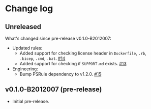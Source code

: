 # Change log

## Unreleased

What's changed since pre-release v0.1.0-B2012007:

- Updated rules:
  - Added support for checking license header in `Dockerfile`, `.rb`, `.bicep`, `.cmd`, `.bat`. [#14](https://github.com/microsoft/PSRule.Rules.MSFT.OSS/issues/14)
  - Added support for checking if `SUPPORT.md` exists. [#13](https://github.com/microsoft/PSRule.Rules.MSFT.OSS/issues/13)
- Engineering:
  - Bump PSRule dependency to v1.2.0. [#15](https://github.com/microsoft/PSRule.Rules.MSFT.OSS/issues/15)

## v0.1.0-B2012007 (pre-release)

- Initial pre-release.
